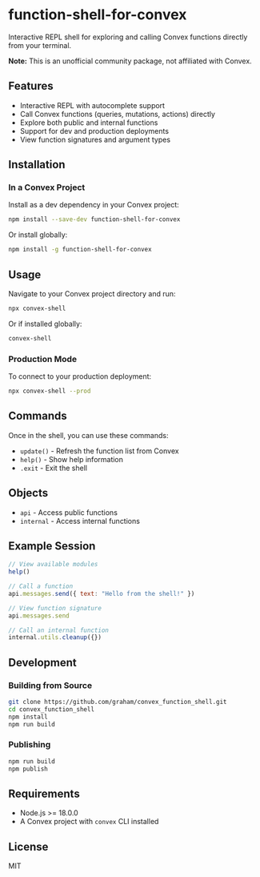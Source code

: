 # function-shell-for-convex

Interactive REPL shell for exploring and calling Convex functions directly from your terminal.

**Note:** This is an unofficial community package, not affiliated with Convex.

## Features

- Interactive REPL with autocomplete support
- Call Convex functions (queries, mutations, actions) directly
- Explore both public and internal functions
- Support for dev and production deployments
- View function signatures and argument types

## Installation

### In a Convex Project

Install as a dev dependency in your Convex project:

```bash
npm install --save-dev function-shell-for-convex
```

Or install globally:

```bash
npm install -g function-shell-for-convex
```

## Usage

Navigate to your Convex project directory and run:

```bash
npx convex-shell
```

Or if installed globally:

```bash
convex-shell
```

### Production Mode

To connect to your production deployment:

```bash
npx convex-shell --prod
```

## Commands

Once in the shell, you can use these commands:

- `update()` - Refresh the function list from Convex
- `help()` - Show help information
- `.exit` - Exit the shell

## Objects

- `api` - Access public functions
- `internal` - Access internal functions

## Example Session

```javascript
// View available modules
help()

// Call a function
api.messages.send({ text: "Hello from the shell!" })

// View function signature
api.messages.send

// Call an internal function
internal.utils.cleanup({})
```

## Development

### Building from Source

```bash
git clone https://github.com/graham/convex_function_shell.git
cd convex_function_shell
npm install
npm run build
```

### Publishing

```bash
npm run build
npm publish
```

## Requirements

- Node.js >= 18.0.0
- A Convex project with `convex` CLI installed

## License

MIT
